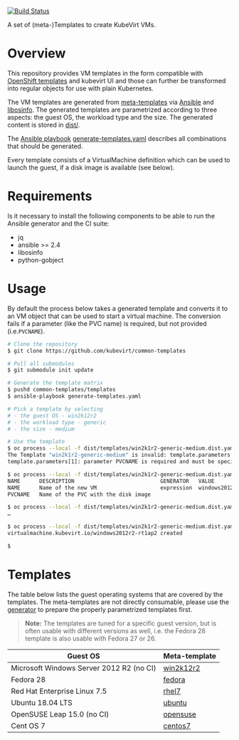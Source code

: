 [![Build Status](https://travis-ci.com/kubevirt/common-templates.svg?branch=master)](https://travis-ci.com/kubevirt/common-templates)

A set of (meta-)Templates to create KubeVirt VMs.

# Overview

This repository provides VM templates in the form compatible with [OpenShift templates](https://docs.okd.io/latest/dev_guide/templates.html) and kubevirt UI and those can further be transformed into regular objects for use with plain Kubernetes.

The VM templates are generated from [meta-templates](templates/) via [Ansible](https://www.ansible.com/) and [libosinfo](https://libosinfo.org/). The generated templates are parametrized according to three aspects: the guest OS, the workload type and the size. The generated content is stored in [dist/](dist/).

The [Ansible playbook](https://docs.ansible.com/ansible/latest/user_guide/playbooks.html) [generate-templates.yaml](generate-templates.yaml) describes all combinations that should be generated.

Every template consists of a VirtualMachine definition which can be used to launch the guest, if a disk image is available (see below).

# Requirements

Is it necessary to install the following components to be able to run the Ansible generator and the CI suite:

- jq
- ansible >= 2.4
- libosinfo
- python-gobject

# Usage

By default the process below takes a generated template and converts it to an VM object that can be used to start a virtual machine.
The conversion fails if a parameter (like the PVC name) is required, but not
provided (i.e.`PVCNAME`).

```bash
# Clone the repository
$ git clone https://github.com/kubevirt/common-templates

# Pull all submodules
$ git submodule init update

# Generate the template matrix
$ pushd common-templates/templates
$ ansible-playbook generate-templates.yaml

# Pick a template by selecting
# - the guest OS - win2k12r2
# - the workload type - generic
# - the size - medium

# Use the template
$ oc process --local -f dist/templates/win2k1r2-generic-medium.dist.yaml
The Template "win2k1r2-generic-medium" is invalid: template.parameters[1]: Required value:
template.parameters[1]: parameter PVCNAME is required and must be specified

$ oc process --local -f dist/templates/win2k1r2-generic-medium.dist.yaml  --parameters
NAME      DESCRIPTION                           GENERATOR   VALUE
NAME      Name of the new VM                    expression  windows2012r2-[a-z0-9]{6}
PVCNAME   Name of the PVC with the disk image

$ oc process --local -f dist/templates/win2k1r2-generic-medium.dist.yaml PVCNAME=mydisk
…

$ oc process --local -f dist/templates/win2k1r2-generic-medium.dist.yaml PVCNAME=mydisk | kubectl apply -f -
virtualmachine.kubevirt.io/windows2012r2-rt1ap2 created

$
```

# Templates

The table below lists the guest operating systems that are covered by the templates. The meta-templates are not directly consumable, please use the [generator](generate-templates.yaml) to prepare the properly parametrized templates first.

> **Note:** The templates are tuned for a specific guest version, but is often
> usable with different versions as well, i.e. the Fedora 28 template is also
> usable with Fedora 27 or 26.

| Guest OS | Meta-template |
|---|---|
| Microsoft Windows Server 2012 R2 (no CI) | [win2k12r2](templates/win2k12r2.tpl.yaml) |
| Fedora 28 | [fedora](templates/fedora.tpl.yaml) |
| Red Hat Enterprise Linux 7.5 | [rhel7](templates/rhel7.tpl.yaml) |
| Ubuntu 18.04 LTS | [ubuntu](templates/ubuntu.tpl.yaml) |
| OpenSUSE Leap 15.0 (no CI) | [opensuse](templates/opensuse.tpl.yaml) |
| Cent OS 7 | [centos7](templates/centos7.tpl.yaml) |
